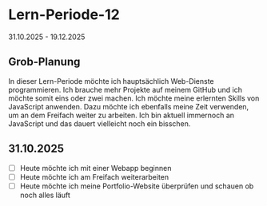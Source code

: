 # Lern-Periode-12

31.10.2025 - 19.12.2025

## Grob-Planung

In dieser Lern-Periode möchte ich hauptsächlich Web-Dienste programmieren. Ich brauche mehr Projekte auf meinem GitHub und ich möchte somit eins oder zwei machen. Ich möchte meine erlernten Skills von JavaScript anwenden. Dazu möchte ich ebenfalls meine Zeit verwenden, um an dem Freifach weiter zu arbeiten. Ich bin aktuell immernoch an JavaScript und das dauert vielleicht noch ein bisschen. 

## 31.10.2025

- [ ] Heute möchte ich mit einer Webapp beginnen
- [ ] Heute möchte ich am Freifach weiterarbeiten
- [ ] Heute möchte ich meine Portfolio-Website überprüfen und schauen ob noch alles läuft
